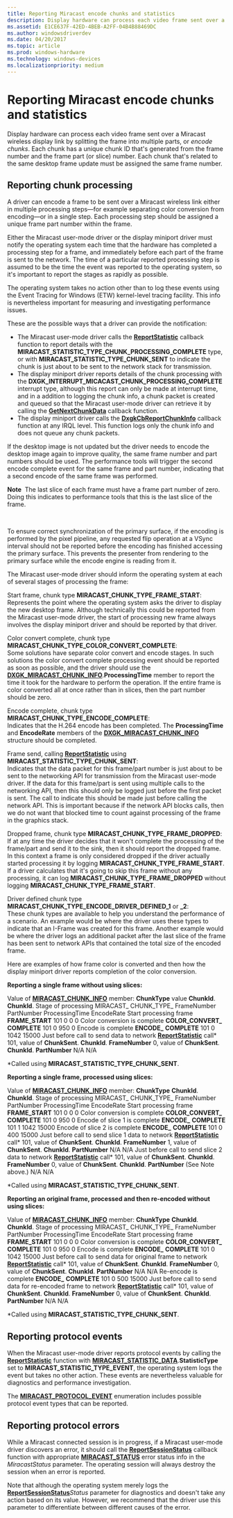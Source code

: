 ```yaml
---
title: Reporting Miracast encode chunks and statistics
description: Display hardware can process each video frame sent over a Miracast wireless display link by splitting the frame into multiple parts, or encode chunks.
ms.assetid: E1CE637F-42ED-4BEB-A2FF-04B4B88469DC
ms.author: windowsdriverdev
ms.date: 04/20/2017
ms.topic: article
ms.prod: windows-hardware
ms.technology: windows-devices
ms.localizationpriority: medium
---
```


# Reporting Miracast encode chunks and statistics


Display hardware can process each video frame sent over a Miracast wireless display link by splitting the frame into multiple parts, or *encode chunks*. Each chunk has a unique chunk ID that's generated from the frame number and the frame part (or slice) number. Each chunk that's related to the same desktop frame update must be assigned the same frame number.

## <span id="Reporting_chunk_processing"></span><span id="reporting_chunk_processing"></span><span id="REPORTING_CHUNK_PROCESSING"></span>Reporting chunk processing


A driver can encode a frame to be sent over a Miracast wireless link either in multiple processing steps—for example separating color conversion from encoding—or in a single step. Each processing step should be assigned a unique frame part number within the frame.

Either the Miracast user-mode driver or the display miniport driver must notify the operating system each time that the hardware has completed a processing step for a frame, and immediately before each part of the frame is sent to the network. The time of a particular reported processing step is assumed to be the time the event was reported to the operating system, so it's important to report the stages as rapidly as possible.

The operating system takes no action other than to log these events using the Event Tracing for Windows (ETW) kernel-level tracing facility. This info is nevertheless important for measuring and investigating performance issues.

These are the possible ways that a driver can provide the notification:

-   The Miracast user-mode driver calls the [**ReportStatistic**](https://msdn.microsoft.com/library/windows/hardware/dn265503) callback function to report details with the **MIRACAST\_STATISTIC\_TYPE\_CHUNK\_PROCESSING\_COMPLETE** type, or with **MIRACAST\_STATISTIC\_TYPE\_CHUNK\_SENT** to indicate the chunk is just about to be sent to the network stack for transmission.
-   The display miniport driver reports details of the chunk processing with the **DXGK\_INTERRUPT\_MICACAST\_CHUNK\_PROCESSING\_COMPLETE** interrupt type, although this report can only be made at interrupt time, and in a addition to logging the chunk info, a chunk packet is created and queued so that the Miracast user-mode driver can retrieve it by calling the [**GetNextChunkData**](https://msdn.microsoft.com/library/windows/hardware/dn265462) callback function.
-   The display miniport driver calls the [**DxgkCbReportChunkInfo**](https://msdn.microsoft.com/library/windows/hardware/dn344647) callback function at any IRQL level. This function logs only the chunk info and does not queue any chunk packets.

If the desktop image is not updated but the driver needs to encode the desktop image again to improve quality, the same frame number and part numbers should be used. The performance tools will trigger the second encode complete event for the same frame and part number, indicating that a second encode of the same frame was performed.

**Note**  The last slice of each frame must have a frame part number of zero. Doing this indicates to performance tools that this is the last slice of the frame.

 

To ensure correct synchronization of the primary surface, if the encoding is performed by the pixel pipeline, any requested flip operation at a VSync interval should not be reported before the encoding has finished accessing the primary surface. This prevents the presenter from rendering to the primary surface while the encode engine is reading from it.

The Miracast user-mode driver should inform the operating system at each of several stages of processing the frame:

<span id="Start_frame__chunk_type__MIRACAST_CHUNK_TYPE_FRAME_START_"></span><span id="start_frame__chunk_type__miracast_chunk_type_frame_start_"></span><span id="START_FRAME__CHUNK_TYPE__MIRACAST_CHUNK_TYPE_FRAME_START_"></span>Start frame, chunk type **MIRACAST\_CHUNK\_TYPE\_FRAME\_START**:  
Represents the point where the operating system asks the driver to display the new desktop frame. Although technically this could be reported from the Miracast user-mode driver, the start of processing new frame always involves the display miniport driver and should be reported by that driver.

<span id="Color_convert_complete__chunk_type_MIRACAST_CHUNK_TYPE_COLOR_CONVERT_COMPLETE_"></span><span id="color_convert_complete__chunk_type_miracast_chunk_type_color_convert_complete_"></span><span id="COLOR_CONVERT_COMPLETE__CHUNK_TYPE_MIRACAST_CHUNK_TYPE_COLOR_CONVERT_COMPLETE_"></span>Color convert complete, chunk type **MIRACAST\_CHUNK\_TYPE\_COLOR\_CONVERT\_COMPLETE**:  
Some solutions have separate color convert and encode stages. In such solutions the color convert complete processing event should be reported as soon as possible, and the driver should use the [**DXGK\_MIRACAST\_CHUNK\_INFO**](https://msdn.microsoft.com/library/windows/hardware/dn322056).**ProcessingTime** member to report the time it took for the hardware to perform the operation. If the entire frame is color converted all at once rather than in slices, then the part number should be zero.

<span id="Encode_complete__chunk_type_MIRACAST_CHUNK_TYPE_ENCODE_COMPLETE_"></span><span id="encode_complete__chunk_type_miracast_chunk_type_encode_complete_"></span><span id="ENCODE_COMPLETE__CHUNK_TYPE_MIRACAST_CHUNK_TYPE_ENCODE_COMPLETE_"></span>Encode complete, chunk type **MIRACAST\_CHUNK\_TYPE\_ENCODE\_COMPLETE**:  
Indicates that the H.264 encode has been completed. The **ProcessingTime** and **EncodeRate** members of the [**DXGK\_MIRACAST\_CHUNK\_INFO**](https://msdn.microsoft.com/library/windows/hardware/dn322056) structure should be completed.

<span id="Frame_send__calling_ReportStatistic_using_MIRACAST_STATISTIC_TYPE_CHUNK_SENT_"></span><span id="frame_send__calling_reportstatistic_using_miracast_statistic_type_chunk_sent_"></span><span id="FRAME_SEND__CALLING_REPORTSTATISTIC_USING_MIRACAST_STATISTIC_TYPE_CHUNK_SENT_"></span>Frame send, calling [**ReportStatistic**](https://msdn.microsoft.com/library/windows/hardware/dn265503) using **MIRACAST\_STATISTIC\_TYPE\_CHUNK\_SENT**:  
Indicates that the data packet for this frame/part number is just about to be sent to the networking API for transmission from the Miracast user-mode driver. If the data for this frame/part is sent using multiple calls to the networking API, then this should only be logged just before the first packet is sent. The call to indicate this should be made just before calling the network API. This is important because if the network API blocks calls, then we do not want that blocked time to count against processing of the frame in the graphics stack.

<span id="Dropped_frame__chunk_type__MIRACAST_CHUNK_TYPE_FRAME_DROPPED_"></span><span id="dropped_frame__chunk_type__miracast_chunk_type_frame_dropped_"></span><span id="DROPPED_FRAME__CHUNK_TYPE__MIRACAST_CHUNK_TYPE_FRAME_DROPPED_"></span>Dropped frame, chunk type **MIRACAST\_CHUNK\_TYPE\_FRAME\_DROPPED**:  
If at any time the driver decides that it won't complete the processing of the frame/part and send it to the sink, then it should report the dropped frame. In this context a frame is only considered dropped if the driver actually started processing it by logging **MIRACAST\_CHUNK\_TYPE\_FRAME\_START**. If a driver calculates that it's going to skip this frame without any processing, it can log **MIRACAST\_CHUNK\_TYPE\_FRAME\_DROPPED** without logging **MIRACAST\_CHUNK\_TYPE\_FRAME\_START**.

<span id="Driver_defined_chunk_type_MIRACAST_CHUNK_TYPE_ENCODE_DRIVER_DEFINED_1_or__2_"></span><span id="driver_defined_chunk_type_miracast_chunk_type_encode_driver_defined_1_or__2_"></span><span id="DRIVER_DEFINED_CHUNK_TYPE_MIRACAST_CHUNK_TYPE_ENCODE_DRIVER_DEFINED_1_OR__2_"></span>Driver defined chunk type **MIRACAST\_CHUNK\_TYPE\_ENCODE\_DRIVER\_DEFINED\_1** or **\_2**:  
These chunk types are available to help you understand the performance of a scenario. An example would be where the driver uses these types to indicate that an I-Frame was created for this frame. Another example would be where the driver logs an additional packet after the last slice of the frame has been sent to network APIs that contained the total size of the encoded frame.

Here are examples of how frame color is converted and then how the display miniport driver reports completion of the color conversion.

**Reporting a single frame without using slices:**

Value of [**MIRACAST\_CHUNK\_INFO**](https://msdn.microsoft.com/library/windows/hardware/dn265473) member:
**ChunkType** value
**ChunkId**.
**ChunkId**.
Stage of processing
MIRACAST\_ CHUNK\_TYPE\_
FrameNumber
PartNumber
ProcessingTime
EncodeRate
Start processing frame
**FRAME\_START**
101
0
0
0
Color conversion is complete
**COLOR\_CONVERT\_** **COMPLETE**
101
0
950
0
Encode is complete
**ENCODE\_** **COMPLETE**
101
0
1042
15000
Just before call to send data to network
[**ReportStatistic**](https://msdn.microsoft.com/library/windows/hardware/dn265503) call\*
101, value of **ChunkSent**. **ChunkId**. **FrameNumber**
0, value of **ChunkSent**. **ChunkId**. **PartNumber**
N/A
N/A
 

\*Called using **MIRACAST\_STATISTIC\_TYPE\_CHUNK\_SENT**.

**Reporting a single frame, processed using slices:**

Value of [**MIRACAST\_CHUNK\_INFO**](https://msdn.microsoft.com/library/windows/hardware/dn265473) member:
**ChunkType**
**ChunkId**.
**ChunkId**.
Stage of processing
MIRACAST\_ CHUNK\_TYPE\_
FrameNumber
PartNumber
ProcessingTime
EncodeRate
Start processing frame
**FRAME\_START**
101
0
0
0
Color conversion is complete
**COLOR\_CONVERT\_** **COMPLETE**
101
0
950
0
Encode of slice 1 is complete
**ENCODE\_** **COMPLETE**
101
1
1042
15000
Encode of slice 2 is complete
**ENCODE\_** **COMPLETE**
101
0
400
15000
Just before call to send slice 1 data to network
[**ReportStatistic**](https://msdn.microsoft.com/library/windows/hardware/dn265503) call\*
101, value of **ChunkSent**. **ChunkId**. **FrameNumber**
1, value of **ChunkSent**. **ChunkId**. **PartNumber**
N/A
N/A
Just before call to send slice 2 data to network
[**ReportStatistic**](https://msdn.microsoft.com/library/windows/hardware/dn265503) call\*
101, value of **ChunkSent**. **ChunkId**. **FrameNumber**
0, value of **ChunkSent**. **ChunkId**. **PartNumber** (See Note above.)
N/A
N/A
 

\*Called using **MIRACAST\_STATISTIC\_TYPE\_CHUNK\_SENT**.

**Reporting an original frame, processed and then re-encoded without using slices:**

Value of [**MIRACAST\_CHUNK\_INFO**](https://msdn.microsoft.com/library/windows/hardware/dn265473) member:
**ChunkType**
**ChunkId**.
**ChunkId**.
Stage of processing
MIRACAST\_ CHUNK\_TYPE\_
FrameNumber
PartNumber
ProcessingTime
EncodeRate
Start processing frame
**FRAME\_START**
101
0
0
0
Color conversion is complete
**COLOR\_CONVERT\_** **COMPLETE**
101
0
950
0
Encode is complete
**ENCODE\_** **COMPLETE**
101
0
1042
15000
Just before call to send data for original frame to network
[**ReportStatistic**](https://msdn.microsoft.com/library/windows/hardware/dn265503) call\*
101, value of **ChunkSent**. **ChunkId**. **FrameNumber**
0, value of **ChunkSent**. **ChunkId**. **PartNumber**
N/A
N/A
Re-encode is complete
**ENCODE\_** **COMPLETE**
101
0
500
15000
Just before call to send data for re-encoded frame to network
[**ReportStatistic**](https://msdn.microsoft.com/library/windows/hardware/dn265503) call\*
101, value of **ChunkSent**. **ChunkId**. **FrameNumber**
0, value of **ChunkSent**. **ChunkId**. **PartNumber**
N/A
N/A
 

\*Called using **MIRACAST\_STATISTIC\_TYPE\_CHUNK\_SENT**.

## <span id="Reporting_protocol_events"></span><span id="reporting_protocol_events"></span><span id="REPORTING_PROTOCOL_EVENTS"></span>Reporting protocol events


When the Miracast user-mode driver reports protocol events by calling the [**ReportStatistic**](https://msdn.microsoft.com/library/windows/hardware/dn265503) function with [**MIRACAST\_STATISTIC\_DATA**](https://msdn.microsoft.com/library/windows/hardware/dn265479).**StatisticType** set to **MIRACAST\_STATISTIC\_TYPE\_EVENT**, the operating system logs the event but takes no other action. These events are nevertheless valuable for diagnostics and performance investigation.

The [**MIRACAST\_PROTOCOL\_EVENT**](https://msdn.microsoft.com/library/windows/hardware/dn265477) enumeration includes possible protocol event types that can be reported.

## <span id="Reporting_protocol_errors"></span><span id="reporting_protocol_errors"></span><span id="REPORTING_PROTOCOL_ERRORS"></span>Reporting protocol errors


While a Miracast connected session is in progress, if a Miracast user-mode driver discovers an error, it should call the [**ReportSessionStatus**](https://msdn.microsoft.com/library/windows/hardware/dn265502) callback function with appropriate [**MIRACAST\_STATUS**](https://msdn.microsoft.com/library/windows/hardware/dn265481) error status info in the *MiracastStatus* parameter. The operating session will always destroy the session when an error is reported.

Note that although the operating system merely logs the [**ReportSessionStatus**](https://msdn.microsoft.com/library/windows/hardware/dn265502)*Status* parameter for diagnostics and doesn't take any action based on its value. However, we recommend that the driver use this parameter to differentiate between different causes of the error.

 

 





